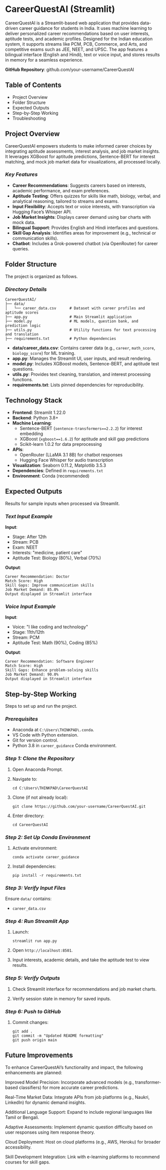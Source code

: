 # CareerQuestAI (Streamlit)

CareerQuestAI is a Streamlit-based web application that provides data-driven career guidance for students in India. It uses machine learning to deliver personalized career recommendations based on user interests, aptitude tests, and academic profiles. Designed for the Indian education system, it supports streams like PCM, PCB, Commerce, and Arts, and competitive exams such as JEE, NEET, and UPSC. The app features a bilingual interface (English and Hindi), text or voice input, and stores results in memory for a seamless experience.

**GitHub Repository**: github.com/your-username/CareerQuestAI

## **Table of Contents**

- Project Overview
- Folder Structure
- Expected Outputs
- Step-by-Step Working
- Troubleshooting

## **Project Overview**

CareerQuestAI empowers students to make informed career choices by integrating aptitude assessments, interest analysis, and job market insights. It leverages XGBoost for aptitude predictions, Sentence-BERT for interest matching, and mock job market data for visualizations, all processed locally.

### *Key Features*

- **Career Recommendations**: Suggests careers based on interests, academic performance, and exam preferences.
- **Aptitude Testing**: Offers quizzes for skills like math, biology, verbal, and analytical reasoning, tailored to streams and exams.
- **Input Flexibility**: Accepts text or voice interests, with transcription via Hugging Face’s Whisper API.
- **Job Market Insights**: Displays career demand using bar charts with mock data.
- **Bilingual Support**: Provides English and Hindi interfaces and questions.
- **Skill Gap Analysis**: Identifies areas for improvement (e.g., technical or communication skills).
- **Chatbot**: Includes a Grok-powered chatbot (via OpenRouter) for career queries.

## **Folder Structure**

The project is organized as follows.

### *Directory Details*

```
CareerQuestAI/
├── data/
│   └── career_data.csv      # Dataset with career profiles and aptitude scores
├── app.py                   # Main Streamlit application
├── model.py                 # ML models, question bank, and prediction logic
├── utils.py                 # Utility functions for text processing and translation
├── requirements.txt         # Python dependencies
```

- **data/career_data.csv**: Contains career data (e.g., `career`, `math_score`, `biology_score`) for ML training.
- **app.py**: Manages the Streamlit UI, user inputs, and result rendering.
- **model.py**: Includes XGBoost models, Sentence-BERT, and aptitude test questions.
- **utils.py**: Provides text cleaning, translation, and interest processing functions.
- **requirements.txt**: Lists pinned dependencies for reproducibility.


## Technology Stack
- **Frontend**: Streamlit 1.22.0
- **Backend**: Python 3.8+
- **Machine Learning**:
  - Sentence-BERT (`sentence-transformers==2.2.2`) for interest embedding
  - XGBoost (`xgboost==1.6.2`) for aptitude and skill gap predictions
  - Scikit-learn 1.0.2 for data preprocessing
- **APIs**:
  - OpenRouter (LLaMA 3.1 8B) for chatbot responses
  - Hugging Face Whisper for audio transcription
- **Visualization**: Seaborn 0.11.2, Matplotlib 3.5.3
- **Dependencies**: Defined in `requirements.txt`
- **Environment**: Conda (recommended)

## **Expected Outputs**

Results for sample inputs when processed via Streamlit.

### *Text Input Example*

**Input**:

- Stage: After 12th
- Stream: PCB
- Exam: NEET
- Interests: "medicine, patient care"
- Aptitude Test: Biology (80%), Verbal (70%)

**Output**:

```
Career Recommendation: Doctor
Match Score: High
Skill Gaps: Improve communication skills
Job Market Demand: 85.0%
Output displayed in Streamlit interface
```

### *Voice Input Example*

**Input**:

- Voice: "I like coding and technology"
- Stage: 11th/12th
- Stream: PCM
- Aptitude Test: Math (90%), Coding (85%)

**Output**:

```
Career Recommendation: Software Engineer
Match Score: High
Skill Gaps: Enhance problem-solving skills
Job Market Demand: 90.0%
Output displayed in Streamlit interface
```

## **Step-by-Step Working**

Steps to set up and run the project.

### *Prerequisites*

- Anaconda at `C:\Users\THINKPAD\.conda`.
- VS Code with Python extension.
- Git for version control.
- Python 3.8 in `career_guidance` Conda environment.

### *Step 1: Clone the Repository*

1. Open Anaconda Prompt.

2. Navigate to:

   ```
   cd C:\Users\THINKPAD\CareerQuestAI
   ```

3. Clone (if not already local):

   ```
   git clone https://github.com/your-username/CareerQuestAI.git
   ```

4. Enter directory:

   ```
   cd CareerQuestAI
   ```

### *Step 2: Set Up Conda Environment*

1. Activate environment:

   ```
   conda activate career_guidance
   ```

2. Install dependencies:

   ```
   pip install -r requirements.txt
   ```

### *Step 3: Verify Input Files*

Ensure `data/` contains:

- `career_data.csv`

### *Step 4: Run Streamlit App*

1. Launch:

   ```
   streamlit run app.py
   ```

2. Open `http://localhost:8501`.

3. Input interests, academic details, and take the aptitude test to view results.

### *Step 5: Verify Outputs*

1. Check Streamlit interface for recommendations and job market charts.

2. Verify session state in memory for saved inputs.

### *Step 6: Push to GitHub*

1. Commit changes:

   ```
   git add .
   git commit -m "Updated README formatting"
   git push origin main
   ```

## Future Improvements

To enhance CareerQuestAI’s functionality and impact, the following enhancements are planned:

Improved Model Precision: Incorporate advanced models (e.g., transformer-based classifiers) for more accurate career predictions.

Real-Time Market Data: Integrate APIs from job platforms (e.g., Naukri, LinkedIn) for dynamic demand insights.

Additional Language Support: Expand to include regional languages like Tamil or Bengali.

Adaptive Assessments: Implement dynamic question difficulty based on user responses using item response theory.

Cloud Deployment: Host on cloud platforms (e.g., AWS, Heroku) for broader accessibility.

Skill Development Integration: Link with e-learning platforms to recommend courses for skill gaps.